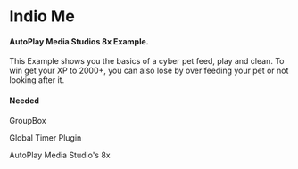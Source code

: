 Indio Me
=========================
#### AutoPlay Media Studios 8x Example.
This Example shows you the basics of a cyber pet feed, play and clean.
To win get your XP to 2000+, you can also lose by over feeding your pet or not looking after it.
#### Needed
GroupBox

Global Timer Plugin

AutoPlay Media Studio's 8x